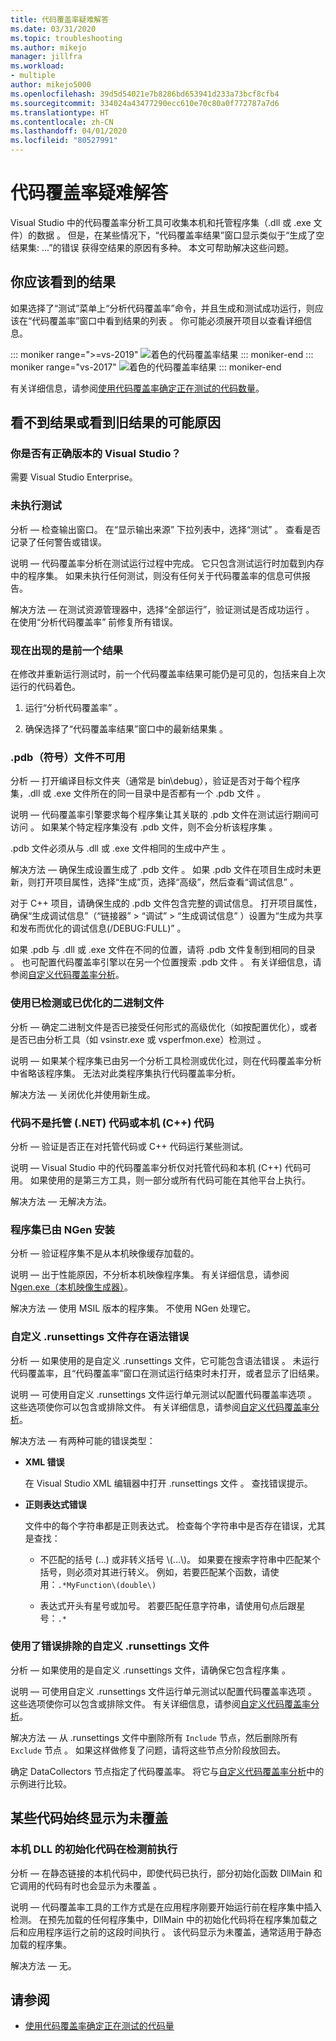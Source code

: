 ```yaml
---
title: 代码覆盖率疑难解答
ms.date: 03/31/2020
ms.topic: troubleshooting
ms.author: mikejo
manager: jillfra
ms.workload:
- multiple
author: mikejo5000
ms.openlocfilehash: 39d5d54021e7b8286bd653941d233a73bcf8cfb4
ms.sourcegitcommit: 334024a43477290ecc610e70c80a0f772787a7d6
ms.translationtype: HT
ms.contentlocale: zh-CN
ms.lasthandoff: 04/01/2020
ms.locfileid: "80527991"
---
```

# <a name="troubleshoot-code-coverage"></a>代码覆盖率疑难解答

Visual Studio 中的代码覆盖率分析工具可收集本机和托管程序集（.dll 或 .exe 文件）的数据   。 但是，在某些情况下，“代码覆盖率结果”窗口显示类似于“生成了空结果集: ...”的错误  获得空结果的原因有多种。 本文可帮助解决这些问题。

## <a name="what-you-should-see"></a>你应该看到的结果

如果选择了“测试”菜单上“分析代码覆盖率”命令，并且生成和测试成功运行，则应该在“代码覆盖率”窗口中看到结果的列表    。 你可能必须展开项目以查看详细信息。

::: moniker range=">=vs-2019"
![着色的代码覆盖率结果](../test/media/vs-2019/codecoverage1.png)
::: moniker-end
::: moniker range="vs-2017"
![着色的代码覆盖率结果](../test/media/codecoverage1.png)
::: moniker-end

有关详细信息，请参阅[使用代码覆盖率确定正在测试的代码数量](../test/using-code-coverage-to-determine-how-much-code-is-being-tested.md)。

## <a name="possible-reasons-for-seeing-no-results-or-old-results"></a>看不到结果或看到旧结果的可能原因

### <a name="do-you-have-the-right-edition-of-visual-studio"></a>你是否有正确版本的 Visual Studio？

需要 Visual Studio Enterprise。

### <a name="no-tests-were-executed"></a>未执行测试

分析 &mdash; 检查输出窗口。 在“显示输出来源”  下拉列表中，选择“测试”  。 查看是否记录了任何警告或错误。

说明 &mdash; 代码覆盖率分析在测试运行过程中完成。 它只包含测试运行时加载到内存中的程序集。 如果未执行任何测试，则没有任何关于代码覆盖率的信息可供报告。

解决方法 &mdash; 在测试资源管理器中，选择“全部运行”，验证测试是否成功运行  。 在使用“分析代码覆盖率”  前修复所有错误。

### <a name="youre-looking-at-a-previous-result"></a>现在出现的是前一个结果

在修改并重新运行测试时，前一个代码覆盖率结果可能仍是可见的，包括来自上次运行的代码着色。

1. 运行“分析代码覆盖率”  。

2. 确保选择了“代码覆盖率结果”窗口中的最新结果集  。

### <a name="pdb-symbol-files-are-unavailable"></a>.pdb（符号）文件不可用

分析 &mdash; 打开编译目标文件夹（通常是 bin\debug），验证是否对于每个程序集，.dll 或 .exe 文件所在的同一目录中是否都有一个 .pdb 文件     。

说明 &mdash; 代码覆盖率引擎要求每个程序集让其关联的 .pdb 文件在测试运行期间可访问  。 如果某个特定程序集没有 .pdb 文件，则不会分析该程序集  。

.pdb 文件必须从与 .dll 或 .exe 文件相同的生成中产生    。

解决方法 &mdash; 确保生成设置生成了 .pdb 文件  。 如果 .pdb 文件在项目生成时未更新，则打开项目属性，选择“生成”页，选择“高级”，然后查看“调试信息”     。

对于 C++ 项目，请确保生成的 .pdb 文件包含完整的调试信息。 打开项目属性，确保“生成调试信息”（“链接器”   > “调试”   > “生成调试信息”  ）设置为“生成为共享和发布而优化的调试信息(/DEBUG:FULL)”  。

如果 .pdb 与 .dll 或 .exe 文件在不同的位置，请将 .pdb 文件复制到相同的目录     。 也可配置代码覆盖率引擎以在另一个位置搜索 .pdb 文件  。 有关详细信息，请参阅[自定义代码覆盖率分析](../test/customizing-code-coverage-analysis.md)。

### <a name="use-an-instrumented-or-optimized-binary"></a>使用已检测或已优化的二进制文件

分析 &mdash; 确定二进制文件是否已接受任何形式的高级优化（如按配置优化），或者是否已由分析工具（如 vsinstr.exe 或 vsperfmon.exe）检测过   。

说明 &mdash; 如果某个程序集已由另一个分析工具检测或优化过，则在代码覆盖率分析中省略该程序集。 无法对此类程序集执行代码覆盖率分析。

解决方法 &mdash; 关闭优化并使用新生成。

### <a name="code-is-not-managed-net-or-native-c-code"></a>代码不是托管 (.NET) 代码或本机 (C++) 代码

分析 &mdash; 验证是否正在对托管代码或 C++ 代码运行某些测试。

说明 &mdash; Visual Studio 中的代码覆盖率分析仅对托管代码和本机 (C++) 代码可用。 如果使用的是第三方工具，则一部分或所有代码可能在其他平台上执行。

解决方法 &mdash; 无解决方法。

### <a name="assembly-has-been-installed-by-ngen"></a>程序集已由 NGen 安装

分析 &mdash; 验证程序集不是从本机映像缓存加载的。

说明 &mdash; 出于性能原因，不分析本机映像程序集。 有关详细信息，请参阅 [Ngen.exe（本机映像生成器）](/dotnet/framework/tools/ngen-exe-native-image-generator)。

解决方法 &mdash; 使用 MSIL 版本的程序集。 不使用 NGen 处理它。

### <a name="custom-runsettings-file-with-bad-syntax"></a>自定义 .runsettings 文件存在语法错误

分析 &mdash; 如果使用的是自定义 .runsettings 文件，它可能包含语法错误  。 未运行代码覆盖率，且“代码覆盖率”窗口在测试运行结束时未打开，或者显示了旧结果。

说明 &mdash; 可使用自定义 .runsettings 文件运行单元测试以配置代码覆盖率选项  。 这些选项使你可以包含或排除文件。 有关详细信息，请参阅[自定义代码覆盖率分析](../test/customizing-code-coverage-analysis.md)。

解决方法 &mdash; 有两种可能的错误类型：

- **XML 错误**

     在 Visual Studio XML 编辑器中打开 .runsettings 文件  。 查找错误提示。

- **正则表达式错误**

  文件中的每个字符串都是正则表达式。 检查每个字符串中是否存在错误，尤其是查找：

  - 不匹配的括号 (...) 或非转义括号 \\(...\\)。 如果要在搜索字符串中匹配某个括号，则必须对其进行转义。 例如，若要匹配某个函数，请使用：`.*MyFunction\(double\)`

  - 表达式开头有星号或加号。 若要匹配任意字符串，请使用句点后跟星号：`.*`

### <a name="custom-runsettings-file-with-incorrect-exclusions"></a>使用了错误排除的自定义 .runsettings 文件

分析 &mdash; 如果使用的是自定义 .runsettings 文件，请确保它包含程序集  。

说明 &mdash; 可使用自定义 .runsettings 文件运行单元测试以配置代码覆盖率选项  。 这些选项使你可以包含或排除文件。 有关详细信息，请参阅[自定义代码覆盖率分析](../test/customizing-code-coverage-analysis.md)。

解决方法 &mdash; 从 .runsettings 文件中删除所有 `Include` 节点，然后删除所有 `Exclude` 节点  。 如果这样做修复了问题，请将这些节点分阶段放回去。

确定 DataCollectors 节点指定了代码覆盖率。 将它与[自定义代码覆盖率分析](../test/customizing-code-coverage-analysis.md)中的示例进行比较。

## <a name="some-code-is-always-shown-as-not-covered"></a>某些代码始终显示为未覆盖

### <a name="initialization-code-in-native-dlls-is-executed-before-instrumentation"></a>本机 DLL 的初始化代码在检测前执行

分析 &mdash; 在静态链接的本机代码中，即使代码已执行，部分初始化函数 DllMain 和它调用的代码有时也会显示为未覆盖  。

说明 &mdash; 代码覆盖率工具的工作方式是在应用程序刚要开始运行前在程序集中插入检测。 在预先加载的任何程序集中，DllMain 中的初始化代码将在程序集加载之后和应用程序运行之前的这段时间执行  。 该代码显示为未覆盖，通常适用于静态加载的程序集。

解决方法 &mdash; 无。

## <a name="see-also"></a>请参阅

- [使用代码覆盖率确定正在测试的代码量](../test/using-code-coverage-to-determine-how-much-code-is-being-tested.md)
